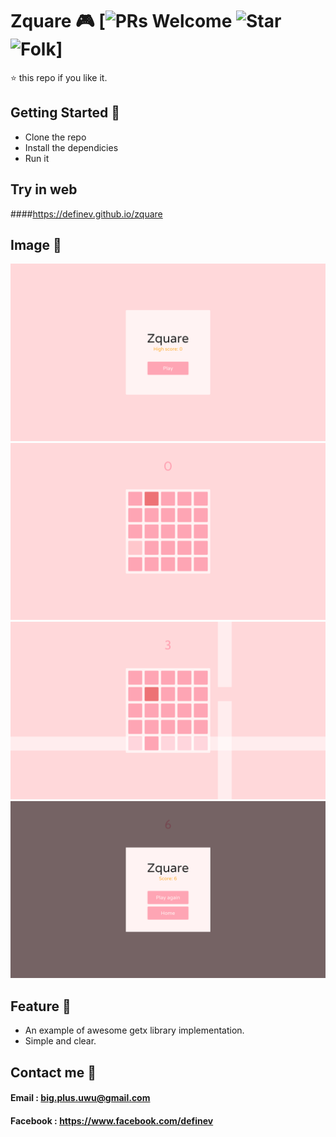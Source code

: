 # Zquare 🎮 [![PRs Welcome](https://img.shields.io/badge/PRs-welcome-brightgreen.svg?style=flat) ![Star](https://img.shields.io/github/stars/definev/Zquare?style=flat) ![Folk](https://img.shields.io/github/forks/definev/Zquare?style=flat)]

⭐️ this repo if you like it.

## Getting Started 🚀

- Clone the repo
- Install the dependicies
- Run it

## Try in web 
####https://definev.github.io/zquare

## Image 📸
<img src="assets/home.png">
<img src="assets/game-1.png">
<img src="assets/game-2.png">
<img src="assets/game-over.png">

## Feature 🚀
- An example of awesome getx library implementation.
- Simple and clear.

## Contact me 📧
#### Email : big.plus.uwu@gmail.com
#### Facebook : https://www.facebook.com/definev